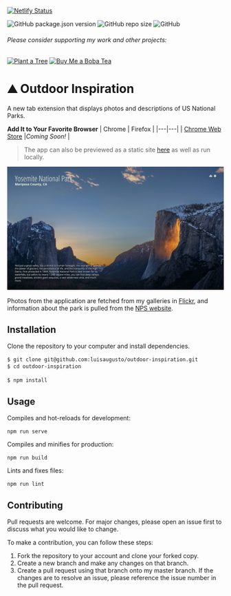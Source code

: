 [![Netlify Status](https://api.netlify.com/api/v1/badges/19780833-4df2-4e2d-acc1-6fcb6b21ce97/deploy-status)](https://app.netlify.com/sites/outdoor-inspiration/deploys)

![GitHub package.json version](https://img.shields.io/github/package-json/v/luisaugusto/outdoor-inspiration)
![GitHub repo size](https://img.shields.io/github/repo-size/luisaugusto/outdoor-inspiration)
![GitHub](https://img.shields.io/github/license/luisaugusto/outdoor-inspiration) 

###### Please consider supporting my work and other projects:

[![Plant a Tree](https://img.shields.io/badge/Plant%20a%20Tree-%F0%9F%8C%B3-green)](https://offset.earth/luisaugusto)
[![Buy Me a Boba Tea](https://img.shields.io/badge/Buy%20Me%20a%20Boba%20Tea-🥤-yellow)](https://www.buymeacoffee.com/luiscodes)

# ⛰ Outdoor Inspiration

A new tab extension that displays photos and descriptions of US National Parks.

**Add It to Your Favorite Browser**
| Chrome | Firefox | 
|---|---|
| [Chrome Web Store](https://chrome.google.com/webstore/detail/mjgkcdcikkpendiikknkdhanooeiohee/) |*Coming Soon!* |

> The app can also be previewed as a static site [here](https://outdoor-inspiration.netlify.app/) as well as run locally.

![](screenshot.jpg)

Photos from the application are fetched from my galleries in [Flickr](https://www.flickr.com/photos/188326816@N04/galleries), and information about the park is pulled from the [NPS website](https://www.nps.gov/index.htm).

## Installation

Clone the repository to your computer and install dependencies.

```
$ git clone git@github.com:luisaugusto/outdoor-inspiration.git
$ cd outdoor-inspiration

$ npm install
```

## Usage

Compiles and hot-reloads for development:

```
npm run serve
```

Compiles and minifies for production: 

```
npm run build
```

Lints and fixes files:

```
npm run lint
```

## Contributing

Pull requests are welcome. For major changes, please open an issue first to discuss what you would like to change.

To make a contribution, you can follow these steps:

1. Fork the repository to your account and clone your forked copy.
2. Create a new branch and make any changes on that branch.
3. Create a pull request using that branch onto my master branch. If the changes are to resolve an issue, please reference the issue number in the pull request.
